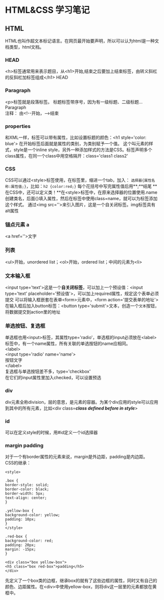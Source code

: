 # HTML&CSS 学习笔记
## HTML  
HTML也叫作超文本标记语言。在网页最开始要声明<!DOCTYPE html>，所以可以认为html是一种文档类型，html文档。  
### HEAD
\<h>标签通常用来表示题目，从\<h1>开始,结束之后要加上结束标签，由转义斜杠的反斜杠加标签组成\</h1> HEAD  
### Paragraph
\<p>标签就是段落标签。 标题标签带序号，因为有一级标题、二级标题... Paragraph  
注释： 由\<!--开始，-->结束  
### properties 
和XML一样，标签可以带有属性，比如设置标题的颜色：\<h1 style='color: blue'> 在开始标签后面就是属性的类别，为类别赋予一个值。 这个叫元素的样式，style是一个inline style，另外一种添加样式的方法是CSS。标签声明多个class属性，在同一个class中用空格隔开：class='class1 class2'  
### CSS
CSS可以通过\<style>标签使用，在标签里，缩进一个tab，加入： `选择器{属性名称:属性值;}`，比如：`h2 {color:red;}`  每个花括号中写完属性值后用**;**结尾
**在CSS中，还可以定义类！**在\<style>标签中，在原来选择器的位置使用.name创建类名，后面{}填入属性，然后在标签中使用class=name，就可以为标签添加这个样式。
通过\<img src=''>来引入图片，这是一个自关闭标签。img标签具有alt属性
### 锚点元素 a
\<a href=''>文字</a>
### 列表
\<ul>开始，unordered list；\<ol>开始，ordered list；中间的元素为\<li>
### 文本输入框
\<input type='text'>这是一个**自关闭标签**，可以加上一个预设值：\<input type='text' placeholder='预设值'>，可以加上required属性，规定这个表单必须提交
可以将输入框嵌套在表单\<form>元素中，\<form action='提交表单的地址'>
在输入框后加入button标签：\<button type='submit'>文本</button>，创造一个`文本`按钮，将数据提交到action里的地址
### 单选按钮、复选框
单选框也用\<input>标签，其属性type='radio'，单选框的input必须放在\<label>标签中，有一个name属性，所有关联的单选按钮的name应相同。  
\<label>  
    \<input type='radio' name='name'>  
    按钮文字  
\</label>  
复选框与单选按钮差不多，type='checkbox'  
在它们的input属性里加入checked，可以设置预选  
### div
div元素全称division，层的意思，是元素的容器。为某个div应用的style可以应用到其中的所有元素，比如\<div class=***class defined before in style***>
### id
可以在定义style的时候，用#id定义一个id选择器
### margin padding
对于一个有border属性的元素来说，margin是外边距，padding是内边距。  
CSS的继承：
```
<style>

.box {
border-style: solid;
border-color: black;
border-width: 5px;
text-align: center;
}

.yellow-box {
background-color: yellow;
padding: 10px;
}
</style>

.red-box {
background-color: red;
padding: 20px;
margin: -15px;
}

<div class="box yellow-box">
<h5 class="box red-box">padding</h5>
</div>

```
先定义了一个box类的边框，继承box的就有了这些边框的属性，同时又有自己的颜色、边距属性。在\<div>中使用yellow-box，则将div这一层里的元素都放在黄框中。

